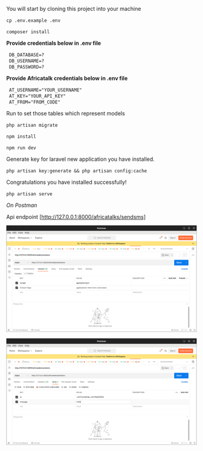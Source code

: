 <div>
<p>You will start by cloning this project into your machine</p> 


~~~
cp .env.example .env
~~~
 
~~~
composer install
~~~

**Provide credentials below in .env file**

     DB_DATABASE=?
     DB_USERNAME=?
     DB_PASSWORD=?


**Provide Africatalk credentials below in .env file**

     AT_USERNAME="YOUR_USERNAME"
     AT_KEY="YOUR_API_KEY"
     AT_FROM="FROM_CODE"

Run to set those tables which represent models
~~~
php artisan migrate 
~~~

~~~
npm install
~~~

~~~
npm run dev
~~~
 Generate key for laravel new application you have installed.
~~~
php artisan key:generate && php artisan config:cache
~~~

Congratulations you have installed successfully!

~~~
php artisan serve 
~~~

*On Postman*

Api endpoint [http://127.0.0.1:8000/africatalks/sendsms]

<!-- ![screnshot](https://github.com/KimelirR/database-design-for-country-person-and-city/blob/main/Screenshot%20(8).png) -->

![alt text](https://github.com/KimelirR/AfricasTalking-laravel-sms/blob/master/public/images/screenshot1.png?raw=true)


![alt text](https://github.com/KimelirR/AfricasTalking-laravel-sms/blob/master/public/images/screenshot2.png?raw=true)


</div>

